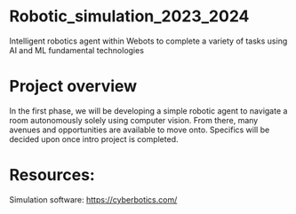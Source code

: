 # Robotic_simulation_2023_2024
Intelligent robotics agent within Webots to complete a variety of tasks using AI and ML fundamental technologies

# Project overview
In the first phase, we will be developing a simple robotic agent to navigate a room autonomously solely using computer vision. 
From there, many avenues and opportunities are available to move onto. Specifics will be decided upon once intro project is completed.

# Resources:
Simulation software: https://cyberbotics.com/ 
